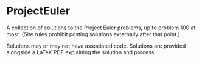 # ProjectEuler
A collection of solutions to the Project Euler problems, up to problem 100 at most. (Site rules prohibit posting solutions externally after that point.)

Solutions may or may not have associated code. Solutions are provided alongside a LaTeX PDF explaining the solution and process.
